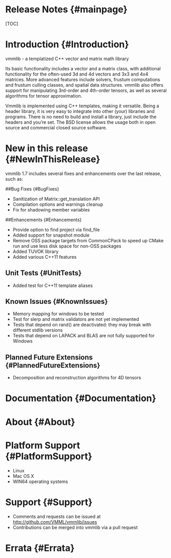 Release Notes {#mainpage}
============

[TOC]

# Introduction {#Introduction}
vmmlib - a templatized C++ vector and matrix math library

Its basic functionality includes a vector and a matrix class, with additional functionality for the often-used 3d and 4d vectors and 3x3 and 4x4 matrices. More advanced features include solvers, frustum computations and frustum culling classes, and spatial data structures. vmmlib also offers support for manipulating 3rd-order and 4th-order tensors, as well as several algorithms for tensor approximation.

Vmmlib is implemented using C++ templates, making it versatile. Being a header library, it is very easy to integrate into other (your) libraries and programs. There is no need to build and install a library, just include the headers and you’re set. The BSD license allows the usage both in open source and commercial closed source software.

# New in this release {#NewInThisRelease}

vmmlib 1.7 includes several fixes and enhancements over the last release, such as:

##Bug Fixes {#BugFixes}
* Sanitization of Matrix::get_translation API
* Compilation options and warnings cleanup
* Fix for shadowing member variables

##Enhancements {#Enhancements}
* Provide option to find project via find_file
* Added support for snapshot module
* Remove OSS package targets from CommonCPack to speed up CMake run and use less disk space for non-OSS packages
* Added TUVOK library
* Added various C++11 features

## Unit Tests {#UnitTests}
* Added test for C++11 template aliases

## Known Issues {#KnownIssues}
* Memory mapping for windows to be tested
* Test for slerp and matrix validators are not yet implemented
* Tests that depend on rand() are deactivated: they may break with different stdlib versions
* Tests that depend on LAPACK and BLAS are not fully supported for Windows

## Planned Future Extensions {#PlannedFutureExtensions}
* Decomposition and reconstruction algorithms for 4D tensors

# Documentation {#Documentation}

# About {#About}

# Platform Support {#PlatformSupport}
* Linux
* Mac OS X
* WIN64 operating systems

# Support {#Support}
* Comments and requests can be issued at http://github.com/VMML/vmmlib/issues
* Contributions can be merged into vmmlib via a pull request

# Errata {#Errata}


